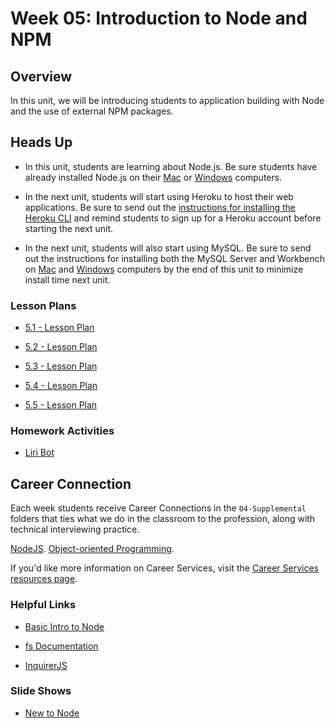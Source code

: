 # Week 05: Introduction to Node and NPM

## Overview

In this unit, we will be introducing students to application building with Node and the use of external NPM packages.

## Heads Up

* In this unit, students are learning about Node.js. Be sure students have already installed Node.js on their [Mac](../../../01-Class-Content/09-NodeJS/04-Supplemental/nodejs-install-mac.md) or [Windows](../../../01-Class-Content/09-NodeJS/04-Supplemental/nodejs-install-win.md) computers.

* In the next unit, students will start using Heroku to host their web applications. Be sure to send out the [instructions for installing the Heroku CLI](../../../01-Class-Content/10-OOP/04-Supplemental/heroku-install.md) and remind students to sign up for a Heroku account before starting the next unit. 

* In the next unit, students will also start using MySQL. Be sure to send out the instructions for installing both the MySQL Server and Workbench on [Mac](../../../01-Class-Content/11-express/04-Supplemental/mysql-mac-guide.md) and [Windows](../../../01-Class-Content/11-express/04-Supplemental/mysql-windows-guide.md) computers by the end of this unit to minimize install time next unit.

### Lesson Plans

* [5.1 - Lesson Plan](01-Day/01-Day-LessonPlan.md)

* [5.2 - Lesson Plan](02-Day/02-Day-LessonPlan.md)

* [5.3 - Lesson Plan](03-Day/03-Day-LessonPlan.md)

* [5.4 - Lesson Plan](04-Day/04-Day-LessonPlan.md)

* [5.5 - Lesson Plan](05-Day/05-Day-LessonPlan.md)

### Homework Activities

* [Liri Bot](../../../01-Class-Content/10-nodejs/02-Homework/Instructions/)

## Career Connection
Each week students receive Career Connections in the `04-Supplemental` folders that ties what we do in the classroom to the profession, along with technical interviewing practice.

[NodeJS](../../../01-Class-Content/09-NodeJS/04-Supplemental/CAREER-CONNECTION.md).
[Object-oriented Programming](../../../01-Class-Content/10-OOP/04-Supplemental/CAREER-CONNECTION.md).

If you'd like more information on Career Services, visit the [Career Services resources page](http://bit.ly/CodingCS).

### Helpful Links

* [Basic Intro to Node](https://blog.codeship.com/node-js-tutorial/)

* [fs Documentation](https://nodejs.org/api/fs.html)

* [InquirerJS](https://www.npmjs.com/package/inquirer)

### Slide Shows

* [New to Node](https://docs.google.com/presentation/d/1_thzaJ4qUb-gis58By-5t0yjdK533MmADdJrURBU7wI/edit?usp=sharing)

